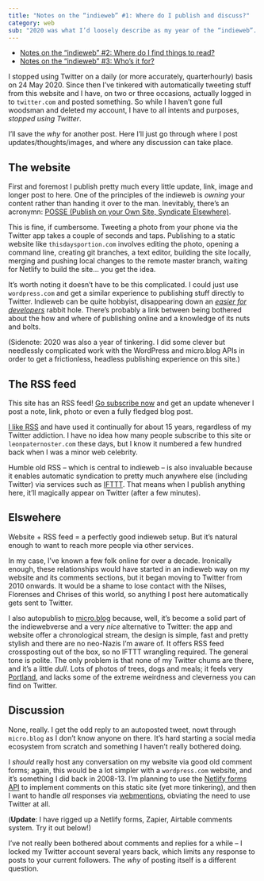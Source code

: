 ```yaml
---
title: "Notes on the “indieweb” #1: Where do I publish and discuss?"
category: web
sub: "2020 was what I’d loosely describe as my year of the “indieweb”. As to what that means, I’m not sure – it’s pleasingly undefined. I can say I stopped using the huge corporate opiniongrinding leviathan known as Twitter, and began publishing to this website first."
---
```


- [Notes on the “indieweb” #2: Where do I find things to read?](/posts/indiewebish-2/)
- [Notes on the “indieweb” #3: Who’s it for?](/posts/indiewebish-03/)

I stopped using Twitter on a daily (or more accurately, quarterhourly) basis on 24 May 2020. Since then I’ve tinkered with automatically tweeting stuff from this website and I have, on two or three occasions, actually logged in to `twitter.com` and posted something. So while I haven’t gone full woodsman and deleted my account, I have to all intents and purposes, _stopped using Twitter_.

I’ll save the _why_ for another post. Here I’ll just go through where I post updates/thoughts/images, and where any discussion can take place.

## The website

First and foremost I publish pretty much every little update, link, image and longer post to here. One of the principles of the indieweb is _owning_ your content rather than handing it over to the man. Inevitably, there’s an acronymn: [POSSE (Publish on your Own Site, Syndicate Elsewhere)](https://indieweb.org/POSSE).

This is fine, if cumbersome. Tweeting a photo from your phone via the Twitter app takes a couple of seconds and taps. Publishing to a static website like `thisdaysportion.com` involves editing the photo, opening a command line, creating git branches, a text editor, building the site locally, merging and pushing local changes to the remote master branch, waiting for Netlify to build the site... you get the idea.

It’s worth noting it doesn’t have to be this complicated. I could just use `wordpress.com` and get a similar experience to publishing stuff directly to Twitter. Indieweb can be quite hobbyist, disappearing down an [_easier for developers_](https://fvsch.com/static-site-generators) rabbit hole. There’s probably a link between being bothered about the how and where of publishing online and a knowledge of its nuts and bolts.

(Sidenote: 2020 was also a year of tinkering. I did some clever but needlessly complicated work with the WordPress and micro.blog APIs in order to get a frictionless, headless publishing experience on this site.)

## The RSS feed

This site has an RSS feed! [Go subscribe now](/feed/index.xml) and get an update whenever I post a note, link, photo or even a fully fledged blog post.

[I like RSS](/about/what-is-rss) and have used it continually for about 15 years, regardless of my Twitter addiction. I have no idea how many people subscribe to this site or `leonpaternoster.com` these days, but I know it numbered a few hundred back when I was a minor web celebrity.

Humble old RSS – which is central to indieweb – is also invaluable because it enables automatic syndication to pretty much anywhere else (including Twitter) via services such as [IFTTT](https://ifttt.com). That means when I publish anything here, it’ll magically appear on Twitter (after a few minutes).

## Elswehere

Website + RSS feed = a perfectly good indieweb setup. But it’s natural enough to want to reach more people via other services.

In my case, I’ve known a few folk online for over a decade. Ironically enough, these relationships would have started in an indieweb way on my website and its comments sections, but it began moving to Twitter from 2010 onwards. It would be a shame to lose contact with the Nilses, Florenses and Chrises of this world, so anything I post here automatically gets sent to Twitter.

I also autopublish to [micro.blog](https://leonp.micro.blog) because, well, it’s become a solid part of the indiewebverse and a very _nice_ alternative to Twitter: the app and website offer a chronological stream, the design is simple, fast and pretty stylish and there are no neo-Nazis I’m aware of. It offers RSS feed crossposting out of the box, so no IFTTT wrangling required. The general tone is polite. The only problem is that none of my Twitter chums are there, and it’s a little _dull_. Lots of photos of trees, dogs and meals; it feels very [Portland](https://en.wikipedia.org/wiki/Portland,_Oregon), and lacks some of the extreme weirdness and cleverness you can find on Twitter.

## Discussion

None, really. I get the odd reply to an autoposted tweet, nowt through `micro.blog` as I don’t know anyone on there. It’s hard starting a social media ecosystem from scratch and something I haven’t really bothered doing.

I _should_ really host any conversation on my website via good old comment forms; again, this would be a lot simpler with a `wordpress.com` website, and it’s something I did back in 2008-13. I’m planning to use the [Netlify forms API](https://open-api.netlify.com/#tag/form) to implement comments on this static site (yet more tinkering), and then I want to handle _all_ responses via [webmentions](https://indieweb.org/webmention.io), obviating the need to use Twitter at all.

(**Update**: I have rigged up a Netlify forms, Zapier, Airtable comments system. Try it out below!)

I’ve not really been bothered about comments and replies for a while – I locked my Twitter account several years back, which limits any response to posts to your current followers. The _why_ of posting itself is a different question.








